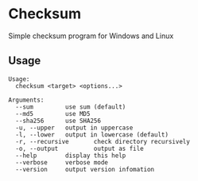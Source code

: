 # Checksum

Simple checksum program for Windows and Linux

## Usage

```
Usage:
  checksum <target> <options...>

Arguments:
  --sum         use sum (default)
  --md5         use MD5
  --sha256      use SHA256
  -u, --upper   output in uppercase
  -l, --lower   output in lowercase (default)
  -r, --recursive       check directory recursively
  -o, --output          output as file
  --help        display this help
  --verbose     verbose mode
  --version     output version infomation
```
